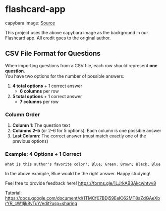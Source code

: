 # flashcard-app
capybara image: [Source](https://wallpapers.com/wallpapers/capybara-digital-art-32mfefd9pdr01p5g.html)

This project uses the above capybara image as the background in our Flashcard app. 
All credit goes to the original author.

## CSV File Format for Questions

When importing questions from a CSV file, each row should represent **one question**.  
You have two options for the number of possible answers:

1. **4 total options** + 1 correct answer  
   - **6 columns** per row  
2. **5 total options** + 1 correct answer  
   - **7 columns** per row

### **Column Order**
1. **Column 1**: The question text  
2. **Columns 2–5** (or 2–6 for 5 options): Each column is one possible answer  
3. **Last Column**: The correct answer (must match exactly one of the previous options)

### **Example: 4 Options + 1 Correct**
```csv
What is this author's favorite color?; Blue; Green; Brown; Black; Blue
```
In the above example, Blue would be the right answer. Happy studying!

Feel free to provide feedback here!
https://forms.gle/1LJrkAB3Akcwhtvv8 

Tutorial: https://docs.google.com/document/d/1TMCf07BDj59EelC62MT8sZdGAeXbrYR_cW1Ijk8vTuY/edit?usp=sharing
